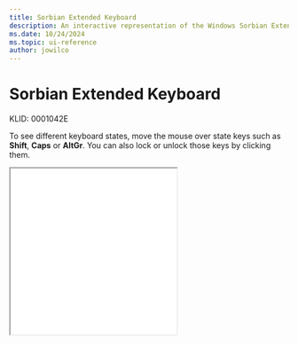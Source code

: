 ```yaml
---
title: Sorbian Extended Keyboard
description: An interactive representation of the Windows Sorbian Extended keyboard. To see different keyboard states, click or move the mouse over the state keys.
ms.date: 10/24/2024
ms.topic: ui-reference
author: jowilco
---
```


# Sorbian Extended Keyboard

KLID: 0001042E

To see different keyboard states, move the mouse over state keys such as **Shift**, **Caps** or **AltGr**. You can also lock or unlock those keys by clicking them.

<iframe src="kbdsorex.html" height="300"></iframe>
